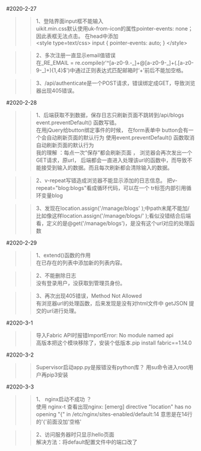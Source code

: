 #2020-2-27
>>1、登陆界面input框不能输入  
uikit.min.css默认使用uk-from-icon的属性pointer-events: none；因此表框无法点击。 
在head中添加  
	&lt;style type=text/css>
	    input {
	        pointer-events: auto;
	    }
	</style&gt;

>>2、多次注册一直显示email值错误  
在_RE_EMAIL = re.compile(r'^[a-z0-9\.\-\_]+@[a-z0-9\-\_]+(\.[a-z0-9\-\_]+){1,4}$')中通过正则表达式匹配邮箱时‘+’前后不能加空格。

>>3、/api/authenticate是一个POST请求，错误绑定成GET，导致浏览器出现405错误。


#2020-2-28
>>1、后端获取不到数据，保存日志只刷新页面不跳转到/api/blogs
event.preventDefault() 函数写错。  
在用jQuery给button绑定事件的时候， 在form表单中 button会有一个会自动刷新页面的默认行为
使用event.preventDefault() 函数取消自动刷新页面的默认行为  
我的理解 ：每点一次“保存”都会刷新页面 ， 浏览器会再次发出一个GET请求，原url，
后端都会一直进入处理该url的函数中，而导致不能接受到输入的数据。而且每次刷新都会清除输入的数据。

>>2、v-repeat写错造成浏览器不能显示添加的日志信息。
把v-repeat="blog:blogs"看成循环代码，可以在一个	tr标签内部引用循环变量blog

>>3、发现在location.assign('/manage/blogs' );中path末尾不能加/ 比如像这样location.assign('/manage/blogs/' );看似没错结合后端看，定义的是@get('/manage/blogs')，是没有这个url对应的处理函数

#2020-2-29 
>>1、extend()函数的作用  
在已存在的列表中添加新的列表内容。

>>2、不能删除日志  
没有登录用户，没获取到管理员身份。

>>3、再次出现405错误，Method Not Allowed  
有浏览器url的处理函数，后来发现是没有对html文件中 getJSON 提交的url进行处理。  

#2020-3-1  
>>导入Fabric API时报错ImportError: No module named api  
>>高版本把这个模块移除了，安装个低版本.pip install fabric==1.14.0  

#2020-3-2  
>>Supervisor启动app.py是报错没有python库？
>>用su命令进入root用户再pip3安装  

#2020-3-3
>>1、 nginx启动不成功 ？  
>>使用 nginx-t 查看出现nginx: [emerg] directive "location" has no opening "{" in /etc/nginx/sites-enabled/default:14
>>意思是在14行的'{'前面没加'空格'  

>>2、访问服务器时只显示hello页面  
>>解决方法：将default配置文件中的端口改了  
>>